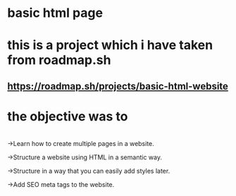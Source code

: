 # basic html page 
# this is a project which i have taken from roadmap.sh
## https://roadmap.sh/projects/basic-html-website
# the objective was to
<br>
->Learn how to create multiple pages in a website.

->Structure a website using HTML in a semantic way.

->Structure in a way that you can easily add styles later.

->Add SEO meta tags to the website.